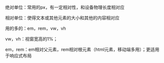 绝对单位：常用的px，有一定相对性，和设备物理长度相对应

相对单位：使得文本或其他元素的大小和其他的内容相对应

用的多的：em，rem，vw，vh

vw，vh：视窗宽高的1%；

em，rem：em相对父元素，rem相对根元素（html元素，移动端多用）；更适用于响应式布局 